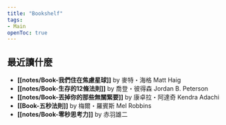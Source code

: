 ```yaml
---
title: "Bookshelf"
tags:
- Main
openToc: true
---
```


## 最近讀什麼

- **[[notes/Book-我們住在焦慮星球]]** by 麥特・海格 Matt Haig
- **[[notes/Book-生存的12條法則]]** by  喬登・彼得森 Jordan B. Peterson
- **[[notes/Book-丟掉你的那些無關緊要]]** by 康卓拉・阿達奇 Kendra Adachi
- **[[Book-五秒法則]]** by 梅爾・羅賓斯 Mel Robbins
- **[[notes/Book-零秒思考力]]** by 赤羽雄二


